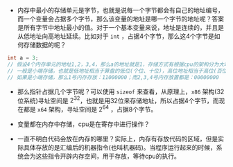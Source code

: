 

- 内存中最小的存储单元是字节，也就是说每一个字节都会有自己的地址编号，而一个变量会占据多个字节，那么该变量的地址是哪一个字节的地址呢？答案是所有字节中地址最小的值。对于一个基本变量来说，地址是连续的，并且是从低地址向高地址延续。比如对于 `int` ，占据4个字节，那么这4个字节是如何存储数据的呢？
```cpp
int a = 3;
// 假设4个内存单元的地址1,2，3,4，那么a的地址就是1，存储方式有根据cpu的架构分为大端和小端;
// 一般是小端存储，也就是低地址相当于算盘的低位(个位、十位)，高位地址相当于高位(百位、千位等);
// 如果是小端存储，那么1号内存存放：11000000；而2,3,4号内存放置都是：00000000
```
- 那么指针占据几个字节呢？可以使用 `sizeof` 来查看，从原理上，`x86` 架构(32位系统)寻址空间是 $2^{32}$，也就是用32位来存储地址，所以占据4个字节，而现在都是 `x64` 架构，寻址空间是 $2^{64}$ ，占据8个字节。
 
- 变量都在内存中存储，cpu是在寄存中进行操作？


- 一直不明白代码会放在内存的哪里？实际上，内存有存放代码的区域，但是实际具体存放的是汇编后的机器指令(也叫机器码)。当程序运行起来的时候，系统会为这些指令开辟内存空间，用于存放，等待cpu的执行。
